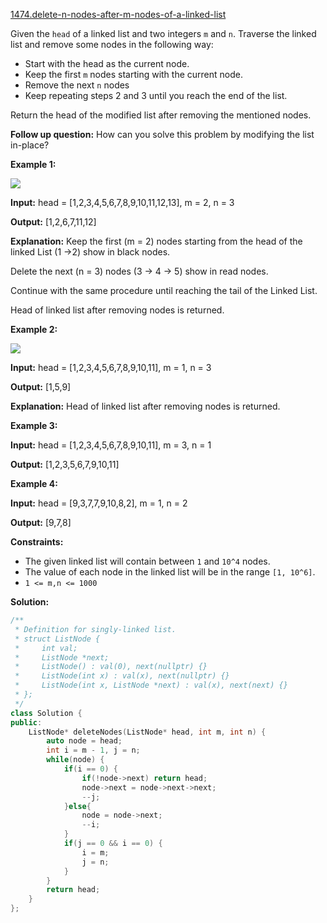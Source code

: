 [1474.delete-n-nodes-after-m-nodes-of-a-linked-list](https://leetcode.com/problems/delete-n-nodes-after-m-nodes-of-a-linked-list/)  

Given the `head` of a linked list and two integers `m` and `n`. Traverse the linked list and remove some nodes in the following way:

*   Start with the head as the current node.
*   Keep the first `m` nodes starting with the current node.
*   Remove the next `n` nodes
*   Keep repeating steps 2 and 3 until you reach the end of the list.

Return the head of the modified list after removing the mentioned nodes.

**Follow up question:** How can you solve this problem by modifying the list in-place?

**Example 1:**

**![](https://assets.leetcode.com/uploads/2020/06/06/sample_1_1848.png)**

  
**Input:** head = \[1,2,3,4,5,6,7,8,9,10,11,12,13\], m = 2, n = 3
  
**Output:** \[1,2,6,7,11,12\]
  
**Explanation:** Keep the first (m = 2) nodes starting from the head of the linked List  (1 ->2) show in black nodes.
  
Delete the next (n = 3) nodes (3 -> 4 -> 5) show in read nodes.
  
Continue with the same procedure until reaching the tail of the Linked List.
  
Head of linked list after removing nodes is returned.

**Example 2:**

**![](https://assets.leetcode.com/uploads/2020/06/06/sample_2_1848.png)**

  
**Input:** head = \[1,2,3,4,5,6,7,8,9,10,11\], m = 1, n = 3
  
**Output:** \[1,5,9\]
  
**Explanation:** Head of linked list after removing nodes is returned.

**Example 3:**

  
**Input:** head = \[1,2,3,4,5,6,7,8,9,10,11\], m = 3, n = 1
  
**Output:** \[1,2,3,5,6,7,9,10,11\]
  

**Example 4:**

  
**Input:** head = \[9,3,7,7,9,10,8,2\], m = 1, n = 2
  
**Output:** \[9,7,8\]
  

**Constraints:**

*   The given linked list will contain between `1` and `10^4` nodes.
*   The value of each node in the linked list will be in the range `[1, 10^6]`.
*   `1 <= m,n <= 1000`  



**Solution:**  

```cpp
/**
 * Definition for singly-linked list.
 * struct ListNode {
 *     int val;
 *     ListNode *next;
 *     ListNode() : val(0), next(nullptr) {}
 *     ListNode(int x) : val(x), next(nullptr) {}
 *     ListNode(int x, ListNode *next) : val(x), next(next) {}
 * };
 */
class Solution {
public:
    ListNode* deleteNodes(ListNode* head, int m, int n) {
        auto node = head;
        int i = m - 1, j = n;
        while(node) {
            if(i == 0) {
                if(!node->next) return head;
                node->next = node->next->next;
                --j;
            }else{
                node = node->next;
                --i;
            }
            if(j == 0 && i == 0) {
                i = m;
                j = n;
            }
        }
        return head;
    }
};
```
      